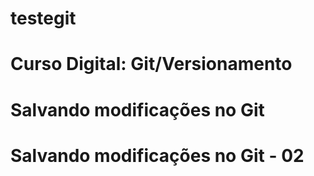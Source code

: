 # testegit

# Curso Digital: Git/Versionamento

# Salvando modificações no Git

# Salvando modificações no Git - 02



